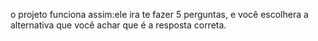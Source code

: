 o projeto funciona assim:ele ira te fazer 5 perguntas, e você escolhera a alternativa que você achar que é a resposta correta.

